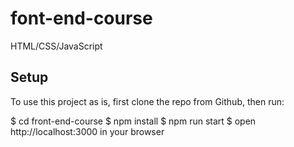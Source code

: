 # font-end-course
HTML/CSS/JavaScript

## Setup

To use this project as is, first clone the repo from Github, then run:

$ cd front-end-course
$ npm install
$ npm run start
$ open http://localhost:3000 in your browser
